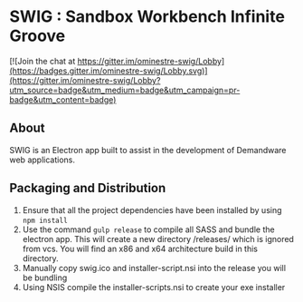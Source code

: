 # SWIG : Sandbox Workbench Infinite Groove

[![Join the chat at https://gitter.im/ominestre-swig/Lobby](https://badges.gitter.im/ominestre-swig/Lobby.svg)](https://gitter.im/ominestre-swig/Lobby?utm_source=badge&utm_medium=badge&utm_campaign=pr-badge&utm_content=badge)

## About

SWIG is an Electron app built to assist in the development of Demandware web applications.

## Packaging and Distribution

1.  Ensure that all the project dependencies have been installed by using ```npm install```
2.  Use the command ```gulp release``` to compile all SASS and bundle the electron app.  This will create a new directory /releases/ which is ignored from vcs.  You will find an x86 and x64 architecture build in this directory.
3.  Manually copy swig.ico and installer-script.nsi into the release you will be bundling
4.  Using NSIS compile the installer-scripts.nsi to create your exe installer
